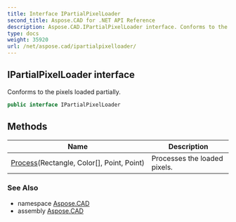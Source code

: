 ```yaml
---
title: Interface IPartialPixelLoader
second_title: Aspose.CAD for .NET API Reference
description: Aspose.CAD.IPartialPixelLoader interface. Conforms to the pixels loaded partially
type: docs
weight: 35920
url: /net/aspose.cad/ipartialpixelloader/
---
```

## IPartialPixelLoader interface

Conforms to the pixels loaded partially.

```csharp
public interface IPartialPixelLoader
```

## Methods

| Name | Description |
| --- | --- |
| [Process](../../aspose.cad/ipartialpixelloader/process/)(Rectangle, Color[], Point, Point) | Processes the loaded pixels. |

### See Also

* namespace [Aspose.CAD](../../aspose.cad/)
* assembly [Aspose.CAD](../../)



